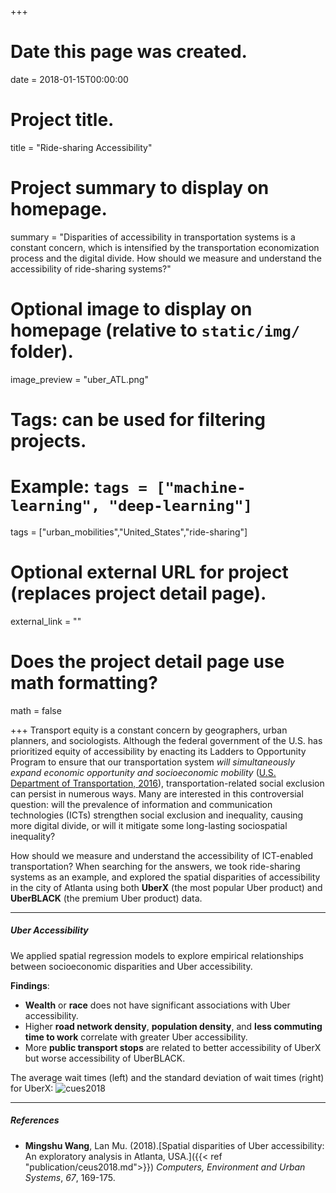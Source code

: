 +++
# Date this page was created.
date = 2018-01-15T00:00:00

# Project title.
title = "Ride-sharing Accessibility"

# Project summary to display on homepage.
summary = "Disparities of accessibility in transportation systems is a constant concern, which is intensified by the transportation economization process and the digital divide. How should we measure and understand the accessibility of ride-sharing systems?"

# Optional image to display on homepage (relative to `static/img/` folder).
image_preview = "uber_ATL.png"

# Tags: can be used for filtering projects.
# Example: `tags = ["machine-learning", "deep-learning"]`

tags = ["urban_mobilities","United_States","ride-sharing"]

# Optional external URL for project (replaces project detail page).
external_link = ""

# Does the project detail page use math formatting?
math = false

+++
Transport equity is a constant concern by geographers, urban planners, and sociologists. Although the federal government of the U.S. has prioritized equity of accessibility by enacting its Ladders to Opportunity Program to ensure that our transportation system *will simultaneously expand economic opportunity and socioeconomic mobility* ([U.S. Department of Transportation, 2016](https://www.transportation.gov/leadershipacademy/overview-ladders-opportunity)), transportation-related social exclusion can persist in numerous ways. Many are interested in this controversial question: will the prevalence of information and communication technologies (ICTs) strengthen social exclusion and inequality, causing more digital divide, or will it mitigate some long-lasting sociospatial inequality?

How should we measure and understand the accessibility of ICT-enabled transportation? When searching for the answers, we took ride-sharing systems as an example, and explored the spatial disparities of accessibility in the city of Atlanta using both  **UberX** (the most popular Uber product) and **UberBLACK** (the premium Uber product) data.

***

##### Uber Accessibility
We applied spatial regression models to explore empirical relationships between socioeconomic disparities and Uber accessibility.

**Findings**:

- **Wealth** or **race** does not have significant associations with Uber accessibility.
- Higher **road network density**, **population density**, and **less commuting time to work** correlate with greater Uber accessibility.
- More **public transport stops** are related to better accessibility of UberX but worse accessibility of UberBLACK.


The average wait times (left) and the standard deviation of wait times (right) for UberX:
![cues2018](/img/cues2018.png)


***

##### References
- **Mingshu Wang**, Lan Mu. (2018).[Spatial disparities of Uber accessibility: An exploratory analysis in Atlanta, USA.]({{< ref "publication/ceus2018.md">}}) *Computers, Environment and Urban Systems*, *67*, 169-175.